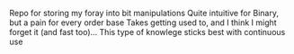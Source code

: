 Repo for storing my foray into bit manipulations
Quite intuitive for Binary, but a pain for every order base
Takes getting used to, and I think I might forget it (and fast too)...
This type of knowlege sticks best with continuous use